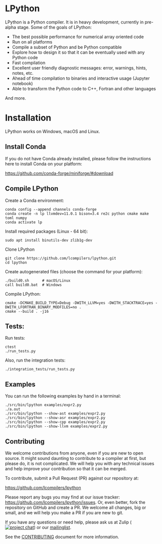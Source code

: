 # LPython

LPython is a Python compiler. It is in heavy development, currently in
pre-alpha stage. Some of the goals of LPython:

* The best possible performance for numerical array oriented code
* Run on all platforms
* Compile a subset of Python and be Python compatible
* Explore how to design it so that it can be eventually used with any Python
  code
* Fast compilation
* Excellent user friendly diagnostic messages: error, warnings, hints, notes,
  etc.
* Ahead of time compilation to binaries and interactive usage (Jupyter
  notebook)
* Able to transform the Python code to C++, Fortran and other languages

And more.

# Installation

LPython works on Windows, macOS and Linux.

## Install Conda

If you do not have Conda already installed, please follow the instructions
here to install Conda on your platform:

https://github.com/conda-forge/miniforge/#download

## Compile LPython

Create a Conda environment:

    conda config --append channels conda-forge
    conda create -n lp llvmdev=11.0.1 bison=3.4 re2c python cmake make toml numpy
    conda activate lp

Install required packages (Linux - 64 bit):

    sudo apt install binutils-dev zlib1g-dev

Clone LPython

    git clone https://github.com/lcompilers/lpython.git
    cd lpython

Create autogenerated files (choose the command for your platform):

    ./build0.sh      # macOS/Linux
    call build0.bat  # Windows

Compile LPython:

    cmake -DCMAKE_BUILD_TYPE=Debug -DWITH_LLVM=yes -DWITH_STACKTRACE=yes -DWITH_LFORTRAN_BINARY_MODFILES=no .
    cmake --build . -j16

## Tests:

Run tests:

    ctest
    ./run_tests.py

Also, run the integration tests:

    ./integration_tests/run_tests.py

## Examples

You can run the following examples by hand in a terminal:

    ./src/bin/lpython examples/expr2.py
    ./a.out
    ./src/bin/lpython --show-ast examples/expr2.py
    ./src/bin/lpython --show-asr examples/expr2.py
    ./src/bin/lpython --show-cpp examples/expr2.py
    ./src/bin/lpython --show-llvm examples/expr2.py

## Contributing

We welcome contributions from anyone, even if you are new to open source. It
might sound daunting to contribute to a compiler at first, but please do, it is
not complicated. We will help you with any technical issues and help improve
your contribution so that it can be merged.

To contribute, submit a Pull Request (PR) against our repository at:

https://github.com/lcompilers/lpython

Please report any bugs you may find at our issue tracker: https://github.com/lcompilers/lpython/issues.
Or, even better, fork the repository on GitHub and create a PR. We welcome all changes, big or small, and we will help you make a PR if you are new to git.

If you have any questions or need help, please ask us at Zulip ([![project chat](https://img.shields.io/badge/zulip-join_chat-brightgreen.svg)](https://lfortran.zulipchat.com/)) or our
[mailinglist](https://groups.io/g/lfortran).

See the [CONTRIBUTING](CONTRIBUTING.md) document for more information.
